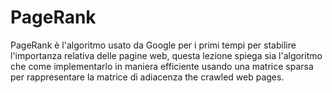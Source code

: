 # PageRank
PageRank è l'algoritmo usato da Google per i primi tempi per stabilire l'importanza relativa delle pagine web, questa lezione spiega sia l'algoritmo che come implementarlo in maniera efficiente usando una matrice sparsa per rappresentare la matrice di adiacenza the crawled web pages.
